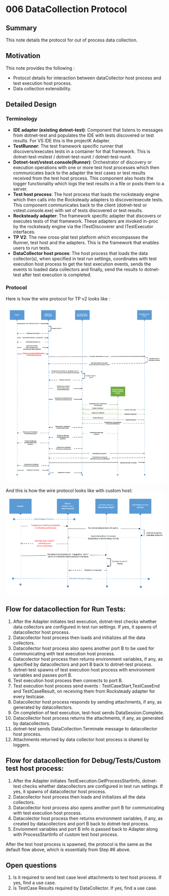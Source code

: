 # 006 DataCollection Protocol

## Summary
This note details the protocol for out of process data collection. 

## Motivation
This note provides the following : 
* Protocol details for interaction between dataCollector host process and test execution host process.
* Data collection extensibility.

## Detailed Design

### Terminology
* **IDE adapter (existing dotnet-test)**: Component that listens to messages from dotnet-test and populates the IDE with tests discovered or test results. For VS IDE this is the projectK Adapter.
* **TestRunner**: The test framework specific runner that discovers/executes tests in a container for that framework. This is dotnet-test-mstest / dotnet-test-xunit / dotnet-test-nunit.
* **Dotnet-test/vstest.console(Runner)**: Orchestrator of discovery or execution operations with one or more test host processes which then communicates back to the adapter the test cases or test results received from the test host process. This component also hosts the logger functionality which logs the test results in a file or posts them to a server.
* **Test host process**: The host process that loads the rocksteady engine which then calls into the Rocksteady adapters to discover/execute tests. This component communicates back to the client (dotnet-test or vstest.console.exe) with set of tests discovered or test results.
* **Rocksteady adapter**: The framework specific adapter that discovers or executes tests of that framework. These adapters are invoked in-proc by the rocksteady engine via the ITestDiscoverer and ITestExecutor interfaces.
* **TP V2**: The new cross-plat test platform which encompasses the Runner, test host and the adapters. This is the framework that enables users to run tests.
* **DataCollector host proces**: The host process that loads the data collector(s), when specified in test run settings, coordinates with test execution host process to get the test execution events, sends the events to loaded data collectors and finally, send the results to dotnet-test after test execution is completed.

### Protocol
Here is how the wire protocol for TP v2 looks like :
![dotnet-test data collector protocol](Images/datacollection.png)

And this is how the wire protocol looks like with custom host:
![dotnet-test data collector protocol with custom host](Images/datacollection-custom.png)

## Flow for datacollection for Run Tests:
1. After the Adapter initiates test execution, dotnet-test checks whether data collectors are configured in test run settings. If yes, it spawns of datacollector host process.
2. Datacollector host process then loads and initializes all the data collectors.
3. Datacollector host process also opens another port B to be used for communicating with test execution host process.
4. Datacolector host process then returns environment variables, if any, as specified by datacollectors and port B back to dotnet-test process.
5. dotnet-test spawns of test execution host process with environment variables and passes port B.
6. Test execution host process then connects to port B.
7. Test execution host process send events : TestCaseStart,TestCaseEnd and TestCaseResult, on receiving them from Rocksteady adapter for every testcase.
8. Datacollector host process responds by sending attachments, if any, as generated by datacollectors.
9. On completion of test execution, test-host sends DataSession.Complete.
10. Datacollector host process returns the attachments, if any, as generated by datacollectors. 
11. dotnet-test sends DataCollection.Terminate message to datacollector host process.
12. Attachments returned by data collector host process is shared by loggers.

## Flow for datacollection for Debug/Tests/Custom test host process:
1. After the Adapter initiates TestExecution.GetProcessStartInfo, dotnet-test checks whether datacollectors are configured in test run settings. If yes, it spawns of datacollector host process.
2. Datacollector host process then loads and initializes all the data collectors.
3. Datacollector host process also opens another port B for communicating with test execution host process.
4. Datacolector host process then returns environment variables, if any, as created by datacollectors and port B back to dotnet-test process.
5. Envionment variables and port B info is passed back to Adapter along with ProcessStartInfo of custom test host process.

After the test host process is spawned, the protocol is the same as the default flow above, which is essentially from Step #6 above.

## Open questions
1. Is it required to send test case level attachments to test host process. If yes, find a use case.
2. Is TestCase Results required by DataCollector. If yes, find a use case.


